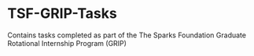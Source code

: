 # TSF-GRIP-Tasks
Contains tasks completed as part of the The Sparks Foundation Graduate Rotational Internship Program (GRIP)
